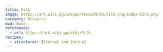 ```yaml
---
title: Silk
image: https://ark.wiki.gg/images/thumb/8/83/Silk.png/228px-Silk.png
category: Resource
mod: Base
references:
  - url: https://ark.wiki.gg/wiki/Silk
recipes:
  - structures: [Eternal God Shrine]
---
```

